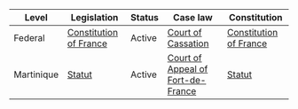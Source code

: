 | Level | Legislation | Status | Case law | Constitution |
|---|---|---|---|---|
| Federal | [Constitution of France](https://www.legifrance.gouv.fr/affichTexte.do?cidTexte=JORFTEXT000000644086) | Active | [Court of Cassation](https://www.courdecassation.fr/) | [Constitution of France](https://www.legifrance.gouv.fr/affichTexte.do?cidTexte=JORFTEXT000000644086) |
| Martinique | [Statut](https://www.legifrance.gouv.fr/affichTexte.do?cidTexte=JORFTEXT000000537771) | Active | [Court of Appeal of Fort-de-France](https://www.cour-fortdefrance.fr/) | [Statut](https://www.legifrance.gouv.fr/affichTexte.do?cidTexte=JORFTEXT000000537771) |